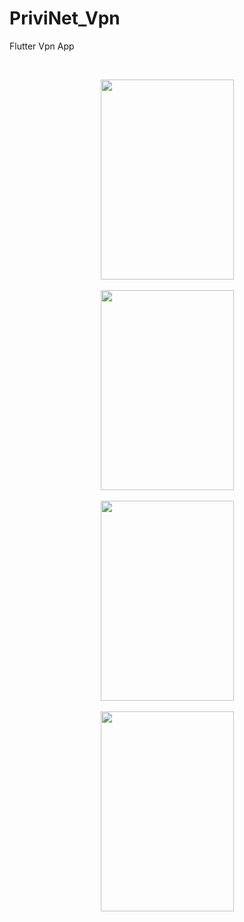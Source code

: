 # PriviNet_Vpn
Flutter Vpn App


<p>&nbsp;</p><div class="separator" style="clear: both; text-align: center;"><a href="https://blogger.googleusercontent.com/img/b/R29vZ2xl/AVvXsEhj5obh1iNQNEwyVsp_Y61qeWFtzcPXVZd8HwsEeBpTva-PkCGpWjTbaAZa_hrS1N7IHZ4X8qqpKhZY76hpZEl45JWaa3bklFb7H67uPRQ-GyWRRW16QzNKCtBxP5SC-Y1Y2NVWi21jsUbYqMbbmdCgJPHDR9-LyW6I0FBrgvp-5jeFYSsX12WOEJqvJQ/s1080/4.png" imageanchor="1" style="margin-left: 1em; margin-right: 1em;"><img border="0" data-original-height="1080" data-original-width="720" height="320" src="https://blogger.googleusercontent.com/img/b/R29vZ2xl/AVvXsEhj5obh1iNQNEwyVsp_Y61qeWFtzcPXVZd8HwsEeBpTva-PkCGpWjTbaAZa_hrS1N7IHZ4X8qqpKhZY76hpZEl45JWaa3bklFb7H67uPRQ-GyWRRW16QzNKCtBxP5SC-Y1Y2NVWi21jsUbYqMbbmdCgJPHDR9-LyW6I0FBrgvp-5jeFYSsX12WOEJqvJQ/s320/4.png" width="213" /></a></div><br /><div class="separator" style="clear: both; text-align: center;"><a href="https://blogger.googleusercontent.com/img/b/R29vZ2xl/AVvXsEglb5uw9PAsLbU7fRrufohqMKhbB-5tMhbBXeHthqzeaJS0Q56uKB2_T55vPOHS_6PbgtQMlP_0BgKuyn4lC-6zpOEh-xi79ts-b0n97LM7O8VtWPPej48ArIlUnfZH-O96IHLD544pH3DnkowZ0tMni-V1_imZZ8oV8ee9JwytalNIs259JMh4yovwHg/s1080/2.png" imageanchor="1" style="margin-left: 1em; margin-right: 1em;"><img border="0" data-original-height="1080" data-original-width="720" height="320" src="https://blogger.googleusercontent.com/img/b/R29vZ2xl/AVvXsEglb5uw9PAsLbU7fRrufohqMKhbB-5tMhbBXeHthqzeaJS0Q56uKB2_T55vPOHS_6PbgtQMlP_0BgKuyn4lC-6zpOEh-xi79ts-b0n97LM7O8VtWPPej48ArIlUnfZH-O96IHLD544pH3DnkowZ0tMni-V1_imZZ8oV8ee9JwytalNIs259JMh4yovwHg/s320/2.png" width="213" /></a></div><br /><div class="separator" style="clear: both; text-align: center;"><a href="https://blogger.googleusercontent.com/img/b/R29vZ2xl/AVvXsEjbxd7lyU_2yvNdhOeAODotcDc1x32w9un2K5zKkOQpwY3wbfONm5J3LHJwQw_XkZdVAl6Q7MRYX1mO3FbMMbxrcZDJHAyal4QMvGT26JKaMBTcIFoeS0Jq6eQKr-G7OCovSLkNck_RyVmcwAV--B4QOAxY55Zj7uEEJAn0dJbqz52GDG-SCD2yarK7VQ/s1080/1.png" imageanchor="1" style="margin-left: 1em; margin-right: 1em;"><img border="0" data-original-height="1080" data-original-width="720" height="320" src="https://blogger.googleusercontent.com/img/b/R29vZ2xl/AVvXsEjbxd7lyU_2yvNdhOeAODotcDc1x32w9un2K5zKkOQpwY3wbfONm5J3LHJwQw_XkZdVAl6Q7MRYX1mO3FbMMbxrcZDJHAyal4QMvGT26JKaMBTcIFoeS0Jq6eQKr-G7OCovSLkNck_RyVmcwAV--B4QOAxY55Zj7uEEJAn0dJbqz52GDG-SCD2yarK7VQ/s320/1.png" width="213" /></a></div><br /><div class="separator" style="clear: both; text-align: center;"><a href="https://blogger.googleusercontent.com/img/b/R29vZ2xl/AVvXsEhZt5d5ISoWMUifCm-BBFhs7W-rrHHl0iyOF9MMa9-Y1UxPRbLQvfY5iU4n6NXP5uUvy-iZlPwBSw_jRQ9R4mSkSaKcFWNhlSd7XeVySTL4dHvQEOcKpD3gaTxYm2a37F_LmYwMuGPJ6HSVA0FFbTE7oPtoYw3hbPA3Y1LppaWQ0KjuxJRmrM3A1aUkyw/s1080/3.png" imageanchor="1" style="margin-left: 1em; margin-right: 1em;"><img border="0" data-original-height="1080" data-original-width="720" height="320" src="https://blogger.googleusercontent.com/img/b/R29vZ2xl/AVvXsEhZt5d5ISoWMUifCm-BBFhs7W-rrHHl0iyOF9MMa9-Y1UxPRbLQvfY5iU4n6NXP5uUvy-iZlPwBSw_jRQ9R4mSkSaKcFWNhlSd7XeVySTL4dHvQEOcKpD3gaTxYm2a37F_LmYwMuGPJ6HSVA0FFbTE7oPtoYw3hbPA3Y1LppaWQ0KjuxJRmrM3A1aUkyw/s320/3.png" width="213" /></a></div><br /><p></p>
